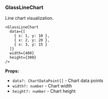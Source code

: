 ### GlassLineChart

Line chart visualization.

```tsx
<GlassLineChart
  data={[
    { x: 1, y: 10 },
    { x: 2, y: 20 },
    { x: 3, y: 15 }
  ]}
  width={400}
  height={300}
/>
```

**Props:**
- `data?: ChartDataPoint[]` - Chart data points
- `width?: number` - Chart width
- `height?: number` - Chart height
